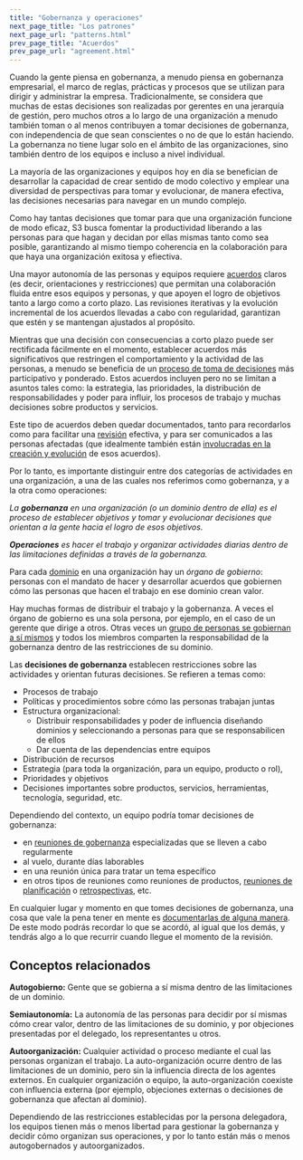 ```yaml
---
title: "Gobernanza y operaciones"
next_page_title: "Los patrones"
next_page_url: "patterns.html"
prev_page_title: "Acuerdos"
prev_page_url: "agreement.html"
---
```



Cuando la gente piensa en gobernanza, a menudo piensa en gobernanza empresarial, el marco de reglas, prácticas y procesos que se utilizan para dirigir y administrar la empresa. Tradicionalmente, se considera que muchas de estas decisiones son realizadas por gerentes en una jerarquía de gestión, pero muchos otros a lo largo de una organización a menudo también toman o al menos contribuyen a tomar decisiones de gobernanza, con independencia de que sean conscientes o no de que lo están haciendo. La gobernanza no tiene lugar solo en el ámbito de las organizaciones, sino también dentro de los equipos e incluso a nivel individual.

La mayoría de las organizaciones y equipos hoy en día se benefician de desarrollar la capacidad de crear sentido de modo colectivo y emplear una diversidad de perspectivas para tomar y evolucionar, de manera efectiva, las decisiones necesarias para navegar en un mundo complejo.

Como hay tantas decisiones que tomar para que una organización funcione de modo eficaz, S3 busca fomentar la productividad liberando a las personas para que hagan y decidan por ellas mismas tanto como sea posible, garantizando al mismo tiempo coherencia en la colaboración para que haya una organización exitosa y efiectiva.

Una mayor autonomía de las personas y equipos requiere <a href="glossary.html#entry-agreement" class="glossary-tooltip" data-toggle="tooltip" title="Acuerdo: Una pauta, proceso, protocolo o política que ha sido acordado y se ha diseñado para guiar el flujo de valor.">acuerdos</a> claros (es decir, orientaciones y restricciones) que permitan una colaboración fluida entre esos equipos y personas, y que apoyen el logro de objetivos tanto a largo como a corto plazo. Las revisiones iterativas y la evolución incremental de los acuerdos llevadas a cabo con regularidad, garantizan que estén y se mantengan ajustados al propósito.

Mientras que una decisión con consecuencias a corto plazo puede ser rectificada fácilmente en el momento, establecer acuerdos más significativos que restringen el comportamiento y la actividad de las personas, a menudo se beneficia de un [proceso de toma de decisiones](consent-decision-making.html) más participativo y ponderado. Estos acuerdos incluyen pero no se limitan a asuntos tales como: la estrategia, las prioridades, la distribución de responsabilidades y poder para influir, los procesos de trabajo y muchas decisiones sobre productos y servicios.

Este tipo de acuerdos deben quedar documentados, tanto para recordarlos como para facilitar una [revisión](evaluate-and-evolve-agreements.html) efectiva, y para ser comunicados a las personas afectadas (que idealmente también están [involucradas en la creación y evolución](involve-those-affected.html) de esos acuerdos).

Por lo tanto, es importante distinguir entre dos categorías de actividades en una organización, a una de las cuales nos referimos como gobernanza, y a la otra como operaciones:

_La **gobernanza** en una organización (o un dominio dentro de ella) es el proceso de establecer objetivos y tomar y evolucionar decisiones que orientan a la gente hacia el logro de esos objetivos._

_**Operaciones** es hacer el trabajo y organizar actividades diarias dentro de las limitaciones definidas a través de la gobernanza._

Para cada <a href="glossary.html#entry-domain" class="glossary-tooltip" data-toggle="tooltip" title="Dominio: Un área específica de influencia, actividad y toma de decisiones dentro de una organización.">dominio</a> en una organización hay un *órgano de gobierno*: personas con el mandato de hacer y desarrollar acuerdos que gobiernen cómo las personas que hacen el trabajo en ese dominio crean valor.

Hay muchas formas de distribuir el trabajo y la gobernanza. A veces el órgano de gobierno es una sola persona, por ejemplo, en el caso de un gerente que dirige a otros. Otras veces un [grupo de personas se gobiernan a sí mismos](circle.html) y todos los miembros comparten la responsabilidad de la gobernanza dentro de las restricciones de su dominio.

Las **decisiones de gobernanza** establecen restricciones sobre las actividades y orientan futuras decisiones. Se refieren a temas como:

- Procesos de trabajo
- Políticas y procedimientos sobre cómo las personas trabajan juntas
- Estructura organizacional: 
    - Distribuir responsabilidades y poder de influencia diseñando dominios y seleccionando a personas para que se responsabilicen de ellos
    - Dar cuenta de las dependencias entre equipos
- Distribución de recursos
- Estrategia (para toda la organización, para un equipo, producto o rol), 
- Prioridades y objetivos
- Decisiones importantes sobre productos, servicios, herramientas, tecnología, seguridad, etc.

Dependiendo del contexto, un equipo podría tomar decisiones de gobernanza:

- en [reuniones de gobernanza](governance-meeting.html) especializadas que se lleven a cabo regularmente
- al vuelo, durante días laborables
- en una reunión única para tratar un tema específico
- en otros tipos de reuniones como reuniones de productos, [reuniones de planificación](planning-and-review-meetings.html) o [retrospectivas](retrospective.html), etc.

En cualquier lugar y momento en que tomes decisiones de gobernanza, una cosa que vale la pena tener en mente es [documentarlas de alguna manera](record-agreements.html). De este modo podrás recordar lo que se acordó, al igual que los demás, y tendrás algo a lo que recurrir cuando llegue el momento de la revisión.

## Conceptos relacionados

**Autogobierno:** Gente que se gobierna a sí misma dentro de las limitaciones de un dominio.

**Semiautonomía:** La autonomía de las personas para decidir por sí mismas cómo crear valor, dentro de las limitaciones de su dominio, y por objeciones presentadas por el delegado, los representantes u otros.

**Autoorganización:** Cualquier actividad o proceso mediante el cual las personas organizan el trabajo. La auto-organización ocurre dentro de las limitaciones de un dominio, pero sin la influencia directa de los agentes externos. En cualquier organización o equipo, la auto-organización coexiste con influencia externa (por ejemplo, objeciones externas o decisiones de gobernanza que afectan al dominio).

Dependiendo de las restricciones establecidas por la persona delegadora, los equipos tienen más o menos libertad para gestionar la gobernanza y decidir cómo organizan sus operaciones, y por lo tanto están más o menos autogobernados y autoorganizados.